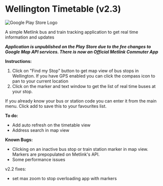 
# Wellington Timetable (v2.3)
![Google Play Store Logo](https://i.imgur.com/UidliTe.png)

A simple Metlink bus and train tracking application to get real time information and updates

***Application is  unpublished on the Play Store due to the fee changes to Google Map API services. There is now an Official Metlink Commuter App***


**Instructions:**

 1. Click on "Find my Stop" button to get map view of bus stops in
    Wellington. If you have GPS enabled you can click the compass icon
    to pan to your current location 
 2. Click on the marker and text window to get the list of real time buses at your stop.

If you already know your bus or station code you can enter it from the main menu. Click add to save this to your favourites list.

**To do:**
 - Add auto refresh on the timetable view 
 - Address search in map view

**Known Bugs:**
 - Clicking on an inactive bus stop or train station marker in map view. Markers are prepopulated on Metlink's API.
 - Some performance issues

v2.2 fixes:
 - set max zoom to stop overloading app with markers

